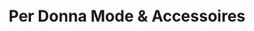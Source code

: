 ---
title: "Per Donna Mode & Accessoires"
url: /berlin/per-donna-mode-und-accessoires/
shop: Kleidung
---